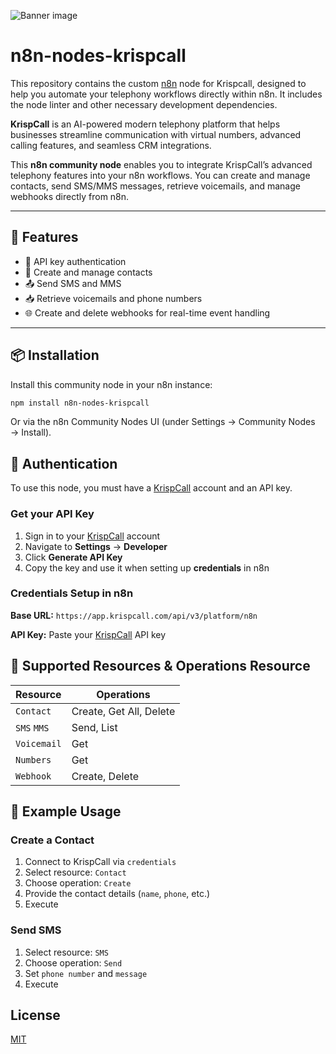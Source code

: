 ![Banner image](https://user-images.githubusercontent.com/10284570/173569848-c624317f-42b1-45a6-ab09-f0ea3c247648.png)

# n8n-nodes-krispcall

This repository contains the custom [n8n](https://n8n.io) node for Krispcall, designed to help you automate your telephony workflows directly within n8n. It includes the node linter and other necessary development dependencies.

**KrispCall** is an AI-powered modern telephony platform that helps businesses streamline communication with virtual numbers, advanced calling features, and seamless CRM integrations.

This **n8n community node** enables you to integrate KrispCall’s advanced telephony features into your n8n workflows. You can create and manage contacts, send SMS/MMS messages, retrieve voicemails, and manage webhooks directly from n8n.

---

## 🔧 Features

- 🔐 API key authentication
- 📇 Create and manage contacts
- 📤 Send SMS and MMS
- 📥 Retrieve voicemails and phone numbers
- 🌐 Create and delete webhooks for real-time event handling

---

## 📦 Installation

Install this community node in your n8n instance:

```bash
npm install n8n-nodes-krispcall
```

Or via the n8n Community Nodes UI (under Settings → Community Nodes → Install).

## 🔐 Authentication

To use this node, you must have a [KrispCall](https://krispcall.com) account and an API key.

### Get your API Key

1. Sign in to your [KrispCall](https://krispcall.com) account
2. Navigate to **Settings** → **Developer**
3. Click **Generate API Key**
4. Copy the key and use it when setting up **credentials** in n8n

### Credentials Setup in n8n

**Base URL:** `https://app.krispcall.com/api/v3/platform/n8n`

**API Key:** Paste your [KrispCall](https://krispcall.com) API key

## 🔁 Supported Resources & Operations Resource

| Resource    | Operations              |
| ----------- | ----------------------- |
| `Contact`   | Create, Get All, Delete |
| `SMS` `MMS`  | Send, List              |
| `Voicemail` | Get                     |
| `Numbers`   | Get                     |
| `Webhook`   | Create, Delete          |

## 📘 Example Usage

### Create a Contact

1. Connect to KrispCall via `credentials`
2. Select resource: `Contact`
3. Choose operation: `Create`
4. Provide the contact details (`name`, `phone`, etc.)
5. Execute

### Send SMS

1. Select resource: `SMS`
2. Choose operation: `Send`
3. Set `phone number` and `message`
4. Execute

## License

[MIT](./LICENSE)
